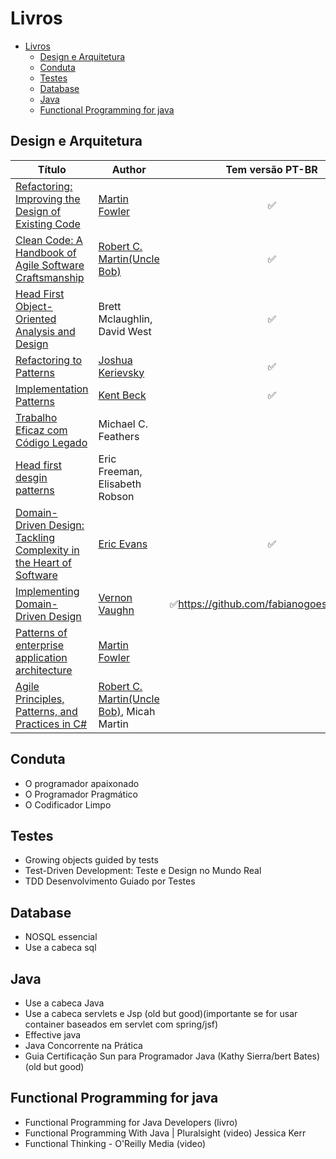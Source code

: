 # Livros

- [Livros](#livros)
  - [Design e Arquitetura](#design-e-arquitetura)
  - [Conduta](#conduta)
  - [Testes](#testes)
  - [Database](#database)
  - [Java](#java)
  - [Functional Programming for java](#functional-programming-for-java)

## Design e Arquitetura

Título | Author | Tem versão PT-BR
-------|--------|:---------------:
[Refactoring: Improving the Design of Existing Code](tinyurl.com/2ef8vqgw)|[Martin Fowler](https://martinfowler.com/)|:white_check_mark:
[Clean Code: A Handbook of Agile Software Craftsmanship](tinyurl.com/2fuj5ykk)|[Robert C. Martin(Uncle Bob)](http://cleancoder.com/products)|:white_check_mark:
[Head First Object-Oriented Analysis and Design](tinyurl.com/2mwxfn2g)|Brett Mclaughlin, David West|:white_check_mark:
[Refactoring to Patterns](tinyurl.com/2zn3w94l)|[Joshua Kerievsky](https://medium.com/@JoshuaKerievsky)|:white_check_mark:
[Implementation Patterns](tinyurl.com/2zc543kg)|[Kent Beck](https://www.kentbeck.com/)|:white_check_mark:
[Trabalho Eficaz com Código Legado](tinyurl.com/2o7s4doa)|Michael C. Feathers| 
[Head first desgin patterns](tinyurl.com/2jvjdwxs)|Eric Freeman, Elisabeth Robson|
[Domain-Driven Design: Tackling Complexity in the Heart of Software](https://www.amazon.com.br/Domain-Driven-Design-Tackling-Complexity-Software/dp/0321125215)|[Eric Evans](https://twitter.com/ericevans0)|:white_check_mark:
[Implementing Domain-Driven Design](https://www.amazon.com.br/Implementing-Domain-Driven-Design-English-Vaughn-ebook/dp/B00BCLEBN8)|[Vernon Vaughn](https://twitter.com/vaughnvernon)|:white_check_mark:https://github.com/fabianogoes/books.git
[Patterns of enterprise application architecture](https://www.amazon.com.br/Patterns-Enterprise-Application-Architecture-Martin/dp/0321127420)|[Martin Fowler](https://martinfowler.com/)|
[Agile Principles, Patterns, and Practices in C#](https://www.amazon.com.br/Princ%C3%ADpios-Padr%C3%B5es-Pr%C3%A1ticas-Robert-Martin/dp/8577808416)|[Robert C. Martin(Uncle Bob)](http://cleancoder.com/products), Micah Martin|

## Conduta

* O programador apaixonado
* O Programador Pragmático
* O Codificador Limpo

## Testes

* Growing objects guided by tests
* Test-Driven Development: Teste e Design no Mundo Real
* TDD Desenvolvimento Guiado por Testes

## Database

* NOSQL essencial
* Use a cabeca sql

## Java

* Use a cabeca Java
* Use a cabeca servlets e Jsp (old but good)(importante se for usar container baseados em servlet com spring/jsf)
* Effective java
* Java Concorrente na Prática
* Guia Certificação Sun para Programador Java (Kathy Sierra/bert Bates) (old but good) 

## Functional Programming for java

* Functional Programming for Java Developers (livro)
* Functional Programming With Java | Pluralsight (video) Jessica Kerr
* Functional Thinking - O'Reilly Media (video)

